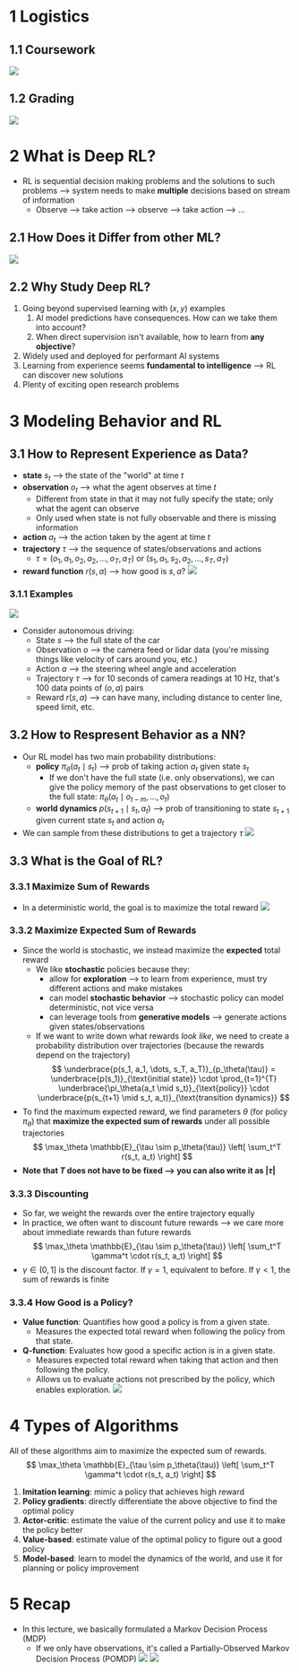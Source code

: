 # 1 Logistics
## 1.1 Coursework
![](../../attachments/Pasted%20image%2020250402200645.png)

## 1.2 Grading
![](../../attachments/Pasted%20image%2020250402200542.png)

# 2 What is Deep RL?
* RL is sequential decision making problems and the solutions to such problems ⟶ system needs to make **multiple** decisions based on stream of information
	* Observe ⟶ take action ⟶ observe ⟶ take action ⟶ …

## 2.1 How Does it Differ from other ML?
![](../../attachments/Pasted%20image%2020250402200327.png)

## 2.2 Why Study Deep RL?
1. Going beyond supervised learning with $(x, y)$ examples
	1. AI model predictions have consequences. How can we take them into account?
	2. When direct supervision isn't available, how to learn from **any objective**?
2. Widely used and deployed for performant AI systems
3. Learning from experience seems **fundamental to intelligence** ⟶ RL can discover new solutions
4. Plenty of exciting open research problems

# 3 Modeling Behavior and RL
## 3.1 How to Represent Experience as Data?
* **state** $s_t$ ⟶ the state of the "world" at time $t$
* **observation** $o_t$ ⟶ what the agent observes at time $t$
	* Different from state in that it may not fully specify the state; only what the agent can observe
	* Only used when state is not fully observable and there is missing information
* **action** $a_t$ ⟶ the action taken by the agent at time $t$
* **trajectory** $\tau$ ⟶ the sequence of states/observations and actions
	* $\tau = (o_1, a_1, o_2, a_2, \dots, o_T, a_T)$ or $(s_1, a_1, s_2, a_2, \dots, s_T, a_T)$
* **reward function** $r(s, a)$ ⟶ how good is $s, a$?
![](../../attachments/Pasted%20image%2020250402202423.png)
### 3.1.1 Examples
![](../../attachments/Pasted%20image%2020250402202521.png)
* Consider autonomous driving:
	* State $s$ ⟶ the full state of the car
	* Observation $o$ ⟶ the camera feed or lidar data (you're missing things like velocity of cars around you, etc.)
	* Action $a$ ⟶ the steering wheel angle and acceleration
	* Trajectory $\tau$ ⟶ for 10 seconds of camera readings at 10 Hz, that's 100 data points of $(o, a)$ pairs
	* Reward $r(s, a)$ ⟶ can have many, including distance to center line, speed limit, etc.

## 3.2 How to Respresent Behavior as a NN?
* Our RL model has two main probability distributions:
	* **policy** $\pi_\theta(a_t \mid s_t)$ ⟶ prob of taking action $a_t$ given state $s_t$
		* If we don't have the full state (i.e. only observations), we can give the policy memory of the past observations to get closer to the full state: $\pi_\theta(a_t \mid o_{t-m}, \dots, o_t)$
	* **world dynamics** $p(s_{t+1} \mid s_t, a_t)$ ⟶ prob of transitioning to state $s_{t+1}$ given current state $s_t$ and action $a_t$
* We can sample from these distributions to get a trajectory $\tau$
![](../../attachments/Pasted%20image%2020250402205236.png)

## 3.3 What is the Goal of RL?
### 3.3.1 Maximize Sum of Rewards
* In a deterministic world, the goal is to maximize the total reward
![](../../attachments/Pasted%20image%2020250402205653.png)

### 3.3.2 Maximize Expected Sum of Rewards
* Since the world is stochastic, we instead maximize the **expected** total reward
	* We like **stochastic** policies because they:
		* allow for **exploration** ⟶ to learn from experience, must try different actions and make mistakes
		* can model **stochastic behavior** ⟶ stochastic policy can model deterministic, not vice versa
		* can leverage tools from **generative models** ⟶ generate actions given states/observations
	* If we want to write down what rewards *look like*, we need to create a probability distribution over trajectories (because the rewards depend on the trajectory)
$$
\underbrace{p(s_1, a_1, \dots, s_T, a_T)}_{p_\theta(\tau)} = \underbrace{p(s_1)}_{\text{initial state}} \cdot \prod_{t=1}^{T} \underbrace{\pi_\theta(a_t \mid s_t)}_{\text{policy}} \cdot \underbrace{p(s_{t+1} \mid s_t, a_t)}_{\text{transition dynamics}}
$$
* To find the maximum expected reward, we find parameters $\theta$ (for policy $\pi_\theta$) that **maximize the expected sum of rewards** under all possible trajectories
$$
\max_\theta \mathbb{E}_{\tau \sim p_\theta(\tau)} \left[ \sum_t^T r(s_t, a_t) \right]
$$
* **Note that $T$ does not have to be fixed ⟶ you can also write it as $|\tau|$**

### 3.3.3 Discounting
* So far, we weight the rewards over the entire trajectory equally
* In practice, we often want to discount future rewards ⟶ we care more about immediate rewards than future rewards
$$
\max_\theta \mathbb{E}_{\tau \sim p_\theta(\tau)} \left[ \sum_t^T \gamma^t \cdot r(s_t, a_t) \right]
$$
* $\gamma \in (0, 1]$ is the discount factor. If $\gamma = 1$, equivalent to before. If $\gamma < 1$, the sum of rewards is finite

### 3.3.4 How Good is a Policy?
* **Value function**: Quantifies how good a policy is from a given state.
	* Measures the expected total reward when following the policy from that state.
* **Q-function**: Evaluates how good a specific action is in a given state.
	* Measures expected total reward when taking that action and then following the policy.
	* Allows us to evaluate actions not prescribed by the policy, which enables exploration.
![](../../attachments/Pasted%20image%2020250402211614.png)

# 4 Types of Algorithms
All of these algorithms aim to maximize the expected sum of rewards.
$$
\max_\theta \mathbb{E}_{\tau \sim p_\theta(\tau)} \left[ \sum_t^T \gamma^t \cdot r(s_t, a_t) \right]
$$
1. **Imitation learning**: mimic a policy that achieves high reward
2. **Policy gradients**: directly differentiate the above objective to find the optimal policy
3. **Actor-critic**: estimate the value of the current policy and use it to make the policy better
4. **Value-based**: estimate value of the optimal policy to figure out a good policy
5. **Model-based**: learn to model the dynamics of the world, and use it for planning or policy improvement

# 5 Recap
* In this lecture, we basically formulated a Markov Decision Process (MDP)
	* If we only have observations, it's called a Partially-Observed Markov Decision Process (POMDP)
![](../../attachments/Pasted%20image%2020250402212735.png)
![](../../attachments/Pasted%20image%2020250402212741.png)
